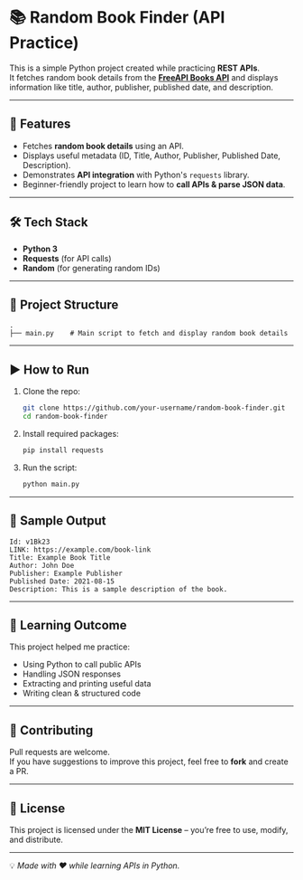 # 📚 Random Book Finder (API Practice)

This is a simple Python project created while practicing **REST APIs**.  
It fetches random book details from the **[FreeAPI Books API](https://freeapi.app/)** and displays information like title, author, publisher, published date, and description.

---

## 🚀 Features
- Fetches **random book details** using an API.
- Displays useful metadata (ID, Title, Author, Publisher, Published Date, Description).
- Demonstrates **API integration** with Python's `requests` library.
- Beginner-friendly project to learn how to **call APIs & parse JSON data**.

---

## 🛠️ Tech Stack
- **Python 3**
- **Requests** (for API calls)
- **Random** (for generating random IDs)

---

## 📂 Project Structure
```
.
├── main.py    # Main script to fetch and display random book details
```

---

## ▶️ How to Run
1. Clone the repo:
   ```bash
   git clone https://github.com/your-username/random-book-finder.git
   cd random-book-finder
   ```

2. Install required packages:
   ```bash
   pip install requests
   ```

3. Run the script:
   ```bash
   python main.py
   ```

---

## 📝 Sample Output
```
Id: v1Bk23
LINK: https://example.com/book-link
Title: Example Book Title
Author: John Doe
Publisher: Example Publisher
Published Date: 2021-08-15
Description: This is a sample description of the book.
```

---

## 🌟 Learning Outcome
This project helped me practice:
- Using Python to call public APIs
- Handling JSON responses
- Extracting and printing useful data
- Writing clean & structured code

---

## 🤝 Contributing
Pull requests are welcome.  
If you have suggestions to improve this project, feel free to **fork** and create a PR.

---

## 📄 License
This project is licensed under the **MIT License** – you’re free to use, modify, and distribute.

---

💡 *Made with ❤️ while learning APIs in Python.*
